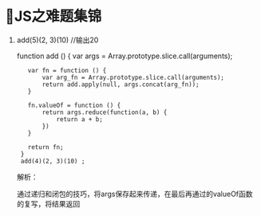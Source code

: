 # JS之难题集锦

1. add(5)(2, 3)(10) //输出20


      function add () {
          var args = Array.prototype.slice.call(arguments);

          var fn = function () {
              var arg_fn = Array.prototype.slice.call(arguments);
              return add.apply(null, args.concat(arg_fn));
          }

          fn.valueOf = function () {
              return args.reduce(function(a, b) {
                  return a + b;
              })
          }

          return fn;
        }
        add(4)(2, 3)(10) ;

    解析：

    通过递归和闭包的技巧，将args保存起来传递，在最后再通过的valueOf函数的复写，将结果返回